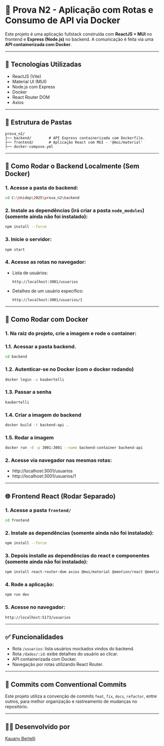 # 🧪 Prova N2 - Aplicação com Rotas e Consumo de API via Docker

Este projeto é uma aplicação fullstack construída com **ReactJS + MUI** no frontend e **Express (Node.js)** no backend. A comunicação é feita via uma **API containerizada com Docker**.

---

## 🚀 Tecnologias Utilizadas

- ReactJS (Vite)
- Material UI (MUI)
- Node.js com Express
- Docker
- React Router DOM
- Axios

---

## 📁 Estrutura de Pastas

```
prova_n2/
├── backend/        # API Express containerizada com Dockerfile.
├── frontend/       # Aplicação React com MUI - '@mui/material'
├── docker-compose.yml
```

---

## 🔧 Como Rodar o Backend Localmente (Sem Docker)

### 1. Acesse a pasta do backend:

```bash
cd C:\Unidep\2025\prova_n2\backend
```

### 2. Instale as dependências (irá criar a pasta `node_modules`) (somente ainda não foi instalado):

```bash
npm install --force
```

### 3. Inicie o servidor:

```bash
npm start
```

### 4. Acesse as rotas no navegador:

- Lista de usuários:
  ```
  http://localhost:3001/usuarios
  ```

- Detalhes de um usuário específico:
  ```
  http://localhost:3001/usuarios/1
  ```

---

## 🐳 Como Rodar com Docker

### 1. Na raiz do projeto, crie a imagem e rode o container:

### 1.1. Acessar a pasta backend.
```bash
cd backend
```

### 1.2. Autenticar-se no Docker (com o docker rodando)
```bash
docker login -u kaubertelli
```

### 1.3. Passar a senha
```bash
kaubertelli
```

### 1.4. Criar a imagem do backend
```bash
docker build -t backend-api .
```

### 1.5. Rodar a imagem
```bash
docker run -d -p 3001:3001 --name backend-container backend-api
```

### 2. Acesse via navegador nas mesmas rotas:

- http://localhost:3001/usuarios  
- http://localhost:3001/usuarios/1

---

## 🌐 Frontend React (Rodar Separado)

### 1. Acesse a pasta `frontend/`

```bash
cd frontend
```

### 2. Instale as dependências (somente ainda não foi instalado):

```bash
npm install --force
```

### 3. Depois installe as dependências do react e componentes (somente ainda não foi instalado): 
```bash
npm install react-router-dom axios @mui/material @emotion/react @emotion/styled
```

### 4. Rode a aplicação:
```bash
npm run dev
```

### 5. Acesse no navegador:

```
http://localhost:5173/usuarios
```

---

## ✅ Funcionalidades

- Rota `/usuarios`: lista usuários mockados vindos do backend.
- Rota `/dados/:id`: exibe detalhes do usuário ao clicar.
- API containerizada com Docker.
- Navegação por rotas utilizando React Router.

---

## 📝 Commits com Conventional Commits

Este projeto utiliza a convenção de commits `feat`, `fix`, `docs`, `refactor`, entre outros, para melhor organização e rastreamento de mudanças no repositório.

---

## 👩‍💻 Desenvolvido por

[Kauany Bertelli](https://github.com/kauanybertelli)
